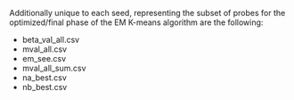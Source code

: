 
Additionally unique to each seed, representing the subset of probes for the optimized/final phase of the EM K-means algorithm are the following:

- beta_val_all.csv
- mval_all.csv
 - em_see.csv
 - mval_all_sum.csv
 - na_best.csv
 - nb_best.csv
